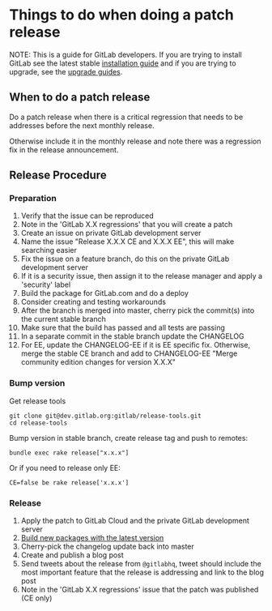 # Things to do when doing a patch release

NOTE: This is a guide for GitLab developers. If you are trying to install GitLab see the latest stable [installation guide](install/installation.md) and if you are trying to upgrade, see the [upgrade guides](update).

## When to do a patch release

Do a patch release when there is a critical regression that needs to be addresses before the next monthly release.

Otherwise include it in the monthly release and note there was a regression fix in the release announcement.

## Release Procedure

### Preparation

1. Verify that the issue can be reproduced
1. Note in the 'GitLab X.X regressions' that you will create a patch
1. Create an issue on private GitLab development server
1. Name the issue "Release X.X.X CE and X.X.X EE", this will make searching easier
1. Fix the issue on a feature branch, do this on the private GitLab development server
1. If it is a security issue, then assign it to the release manager and apply a 'security' label
1. Build the package for GitLab.com and do a deploy
1. Consider creating and testing workarounds
1. After the branch is merged into master, cherry pick the commit(s) into the current stable branch
1. Make sure that the build has passed and all tests are passing
1. In a separate commit in the stable branch update the CHANGELOG
1. For EE, update the CHANGELOG-EE if it is EE specific fix. Otherwise, merge the stable CE branch and add to CHANGELOG-EE "Merge community edition changes for version X.X.X"

### Bump version

Get release tools

```
git clone git@dev.gitlab.org:gitlab/release-tools.git
cd release-tools
```

Bump version in stable branch, create release tag and push to remotes:

```
bundle exec rake release["x.x.x"]
```

Or if you need to release only EE:

```
CE=false be rake release['x.x.x']
```

### Release

1. Apply the patch to GitLab Cloud and the private GitLab development server
1. [Build new packages with the latest version](https://gitlab.com/gitlab-org/omnibus-gitlab/blob/master/doc/release.md)
1. Cherry-pick the changelog update back into master
1. Create and publish a blog post
1. Send tweets about the release from `@gitlabhq`, tweet should include the most important feature that the release is addressing and link to the blog post
1. Note in the 'GitLab X.X regressions' issue that the patch was published (CE only)
